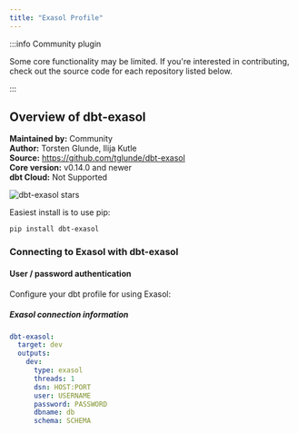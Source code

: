 ```yaml
---
title: "Exasol Profile"
---
```


:::info Community plugin

Some core functionality may be limited. If you're interested in contributing, check out the source code for each repository listed below.

:::

## Overview of dbt-exasol
**Maintained by:** Community    
**Author:** Torsten Glunde, Ilija Kutle    
**Source:** https://github.com/tglunde/dbt-exasol    
**Core version:** v0.14.0 and newer    
**dbt Cloud:** Not Supported    

![dbt-exasol stars](https://img.shields.io/github/stars/tglunde/dbt-exasol?style=for-the-badge)

Easiest install is to use pip:

    pip install dbt-exasol

### Connecting to Exasol with **dbt-exasol**

#### User / password authentication

Configure your dbt profile for using Exasol:

##### Exasol connection information
<File name='profiles.yml'>

```yaml
dbt-exasol:
  target: dev
  outputs:
    dev:
      type: exasol
      threads: 1
      dsn: HOST:PORT
      user: USERNAME
      password: PASSWORD
      dbname: db
      schema: SCHEMA
```

</File>
